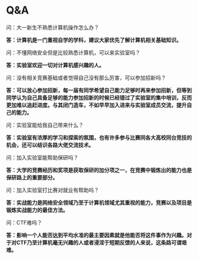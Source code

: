 # Q&A

问：大一新生不熟悉计算机操作怎么办？

**答：计算机是一门重视自学的学科，建议大家优先了解计算机相关基础知识。**

问：不懂网络安全但是比较熟悉计算机，可以来实验室吗？

**答：实验室欢迎一切对计算机感兴趣的人。**

问：没有相关竞赛基础或者觉得自己没有那么厉害，可以参加招新吗？

**答：可以放心参加招新，每一届有同学希望自己能力足够时再来参加招新，但等到同学认为自己具备足够的能力参加招新的时候已经错过了实验室的集中培训，反而更加难以追赶进度。与其闭门造车，不如早早加入进来与实验室成员交流，提升自己的能力。**

问：实验室能给我自己带来什么？

**答：实验室有浓厚的学习和探索的氛围，也有许多参与比赛同各大高校同台竞技的机会，还可以结识各路大佬交流技术。**

问：加入实验室能帮助保研吗？

**答：大学的竞赛经历和奖项是获取保研的加分项之一，在竞赛中锻炼出的能力也是保研路上的重要部分。**

问：加入实验室打比赛对就业有帮助吗？

**答：实战能力是网络安全领域乃至于计算机领域尤其重视的能力，竞赛以及项目是锻炼实战能力的最佳方法。**

问：CTF难吗？

**答：影响一个人能否达到平均水准的最主要因素就是他能否将这件事作为兴趣。对于对CTF乃至计算机毫无兴趣的人或者浸淫于短期反馈的人来说，这条路可谓艰难。**